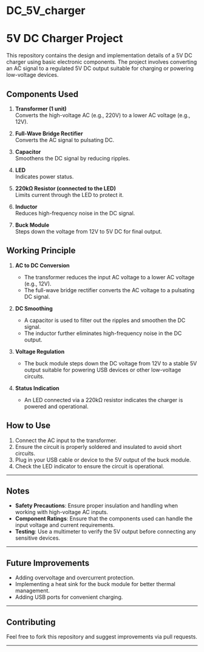 # DC_5V_charger
# 5V DC Charger Project

This repository contains the design and implementation details of a 5V DC charger using basic electronic components. The project involves converting an AC signal to a regulated 5V DC output suitable for charging or powering low-voltage devices.

## Components Used

1. **Transformer (1 unit)**  
   Converts the high-voltage AC (e.g., 220V) to a lower AC voltage (e.g., 12V).

2. **Full-Wave Bridge Rectifier**  
   Converts the AC signal to pulsating DC.

3. **Capacitor**  
   Smoothens the DC signal by reducing ripples.

4. **LED**  
   Indicates power status.

5. **220kΩ Resistor (connected to the LED)**  
   Limits current through the LED to protect it.

6. **Inductor**  
   Reduces high-frequency noise in the DC signal.

7. **Buck Module**  
   Steps down the voltage from 12V to 5V DC for final output.

## Working Principle

1. **AC to DC Conversion**  
   - The transformer reduces the input AC voltage to a lower AC voltage (e.g., 12V).
   - The full-wave bridge rectifier converts the AC voltage to a pulsating DC signal.

2. **DC Smoothing**  
   - A capacitor is used to filter out the ripples and smoothen the DC signal.
   - The inductor further eliminates high-frequency noise in the DC output.

3. **Voltage Regulation**  
   - The buck module steps down the DC voltage from 12V to a stable 5V output suitable for powering USB devices or other low-voltage circuits.

4. **Status Indication**  
   - An LED connected via a 220kΩ resistor indicates the charger is powered and operational.

## How to Use

1. Connect the AC input to the transformer.  
2. Ensure the circuit is properly soldered and insulated to avoid short circuits.  
3. Plug in your USB cable or device to the 5V output of the buck module.  
4. Check the LED indicator to ensure the circuit is operational.

---

## Notes

- **Safety Precautions**: Ensure proper insulation and handling when working with high-voltage AC inputs.  
- **Component Ratings**: Ensure that the components used can handle the input voltage and current requirements.  
- **Testing**: Use a multimeter to verify the 5V output before connecting any sensitive devices.

---

## Future Improvements

- Adding overvoltage and overcurrent protection.  
- Implementing a heat sink for the buck module for better thermal management.  
- Adding USB ports for convenient charging.

---

## Contributing

Feel free to fork this repository and suggest improvements via pull requests.

---

